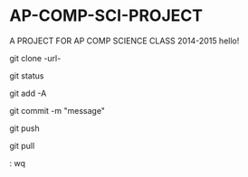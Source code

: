 # AP-COMP-SCI-PROJECT
A PROJECT FOR AP COMP SCIENCE CLASS 2014-2015
hello!

git clone -url-

git status

git add -A

git commit -m "message"

git push

git pull

: wq
